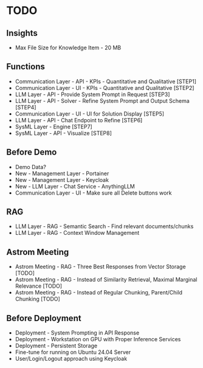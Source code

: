 # TODO

## Insights
- Max File Size for Knowledge Item - 20 MB

## Functions
- Communication Layer - API - KPIs - Quantitative and Qualitative [STEP1]
- Communication Layer - UI - KPIs - Quantitative and Qualitative [STEP2]
- LLM Layer - API - Provide System Prompt in Request [STEP3]
- LLM Layer - API - Solver - Refine System Prompt and Output Schema [STEP4]
- Communication Layer - UI - UI for Solution Display [STEP5]
- LLM Layer - API - Chat Endpoint to Refine [STEP6]
- SysML Layer - Engine [STEP7]
- SysML Layer - API - Visualize [STEP8]

## Before Demo
- Demo Data?
- New - Management Layer - Portainer
- New - Management Layer - Keycloak
- New - LLM Layer - Chat Service - AnythingLLM
- Communication Layer - UI - Make sure all Delete buttons work

## RAG
- LLM Layer - RAG - Semantic Search - Find relevant documents/chunks
- LLM Layer - RAG - Context Window Management

## Astrom Meeting
- Astrom Meeting - RAG - Three Best Responses from Vector Storage [TODO]
- Astrom Meeting - RAG - Instead of Similarity Retrieval, Maximal Marginal Relevance [TODO]
- Astrom Meeting - RAG - Instead of Regular Chunking, Parent/Child Chunking [TODO]

## Before Deployment
- Deployment - System Prompting in API Response
- Deployment - Workstation on GPU with Proper Inference Services
- Deployment - Persistent Storage
- Fine-tune for running on Ubuntu 24.04 Server
- User/Login/Logout approach using Keycloak